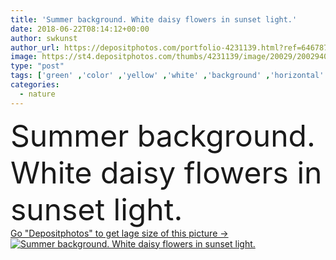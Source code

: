 ```yaml
---
title: 'Summer background. White daisy flowers in sunset light.'
date: 2018-06-22T08:14:12+00:00
author: swkunst
author_url: https://depositphotos.com/portfolio-4231139.html?ref=64678756
image: https://st4.depositphotos.com/thumbs/4231139/image/20029/200294028/api_thumb_450.jpg?forcejpeg=true
type: "post"
tags: ['green' ,'color' ,'yellow' ,'white' ,'background' ,'horizontal' ,'beautiful' ,'day' ,'bright' ,'season' ,'summer' ,'grass' ,'beauty' ,'sunlight' ,'meadow' ,'sun' ,'field' ,'nature' ,'spring' ,'fresh' ,'outdoor' ,'environment' ,'growth' ,'herb' ,'plant' ,'rural' ,'bloom' ,'blooming' ,'blossom' ,'flora' ,'floral' ,'flower' ,'grow' ,'health' ,'natural' ,'botany' ,'medicine' ,'landscape' ,'sunset' ,'idyllic' ,'wild' ,'botanical' ,'camomile' ,'daisy' ,'pasture' ,'chamomile' ,'wildflower' ]
categories: 
  - nature
---
```

<div aling="center">
            <font size="60"> Summer background. White daisy flowers in sunset light.</font>   
</div>
<div>
    <a href='https://st4.depositphotos.com/thumbs/4231139/image/20029/200294028/api_thumb_450.jpg?forcejpeg=true?ref=64678756' target=_blank > Go "Depositphotos" to get lage size of this picture ->
        <img href='https://st4.depositphotos.com/thumbs/4231139/image/20029/200294028/api_thumb_450.jpg?forcejpeg=true?ref=64678756' src='https://st4.depositphotos.com/4231139/20029/i/950/depositphotos_200294028-stock-photo-summer-background-white-daisy-flowers.jpg?forcejpeg=true' alt='Summer background. White daisy flowers in sunset light.' >
    </a>
</div>
